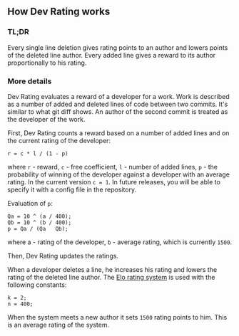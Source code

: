 ## How Dev Rating works

### TL;DR

Every single line deletion gives rating points to an author and lowers points 
of the deleted line author. Every added line gives a reward to its author 
proportionally to his rating.

### More details

Dev Rating evaluates a reward of a developer for a work. Work is described as 
a number of added and deleted lines of code between two commits. It's similar 
to what git diff shows. An author of the second commit is treated as the 
developer of the work.

First, Dev Rating counts a reward based on a number of added lines and on the 
current rating of the developer:

```
r = c * l / (1 - p)
```

where `r` - reward, `c` - free coefficient, `l` - number of added lines, 
`p` - the probability of winning of the developer against a developer with an 
average rating. In the current version `c = 1`. In future releases, you will 
be able to specify it with a config file in the repository.

Evaluation of `p`:

```
Qa = 10 ^ (a / 400);
Qb = 10 ^ (b / 400);
p = Qa / (Qa   Qb);
```

where a - rating of the developer, `b` - average rating, which is currently 
`1500`.

Then, Dev Rating updates the ratings.

When a developer deletes a line, he increases his rating and lowers the 
rating of the deleted line author. The 
[Elo rating system](https://en.wikipedia.org/wiki/Elo_rating_system) 
is used with the following constants:

```
k = 2;
n = 400;
```

When the system meets a new author it sets `1500` rating points to him. 
This is an average rating of the system.
